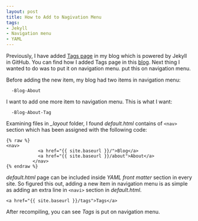 ```yaml
---
layout: post
title: How to Add to Nagivation Menu
tags:
- Jekyll
- Navigation menu
- YAML
---
```


Previously, I have added [Tags page](http://www.maggie98choy.com/tags/) in my blog which is powered by Jekyll in GitHub. You 
can find how I added Tags page in this [blog](http://www.maggie98choy.com/Add-Tab-to-Navigation-Menu/). Next thing I wanted to do was to put it on navigation menu.
put this on navigation menu.

Before adding the new item, my blog had two items in navigation menu:

```
  -Blog-About
```

I want to add one more item to navigation menu. This is what I want:

```
  -Blog-About-Tag
```

Examining files in *_layout* folder, I found *default.html* contains of `<nav>` section which has been assigned with the following code:

```
{% raw %}
<nav>
            <a href="{{ site.baseurl }}/">Blog</a>
            <a href="{{ site.baseurl }}/about">About</a>
          </nav>
{% endraw %}
```

*default.html* page can be included inside *YAML front matter* section in every site. So figured this out, adding a new item in navigation menu is 
as simple as adding an extra line in `<navi>` section in *default.html*.

```
<a href="{{ site.baseurl }}/tags">Tags</a>
```

After recompiling, you can see *Tags* is put on navigation menu.




